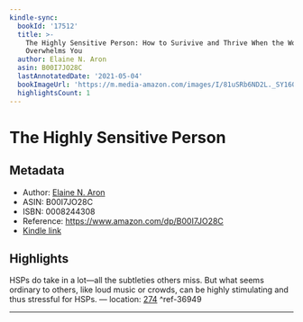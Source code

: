 ```yaml
---
kindle-sync:
  bookId: '17512'
  title: >-
    The Highly Sensitive Person: How to Surivive and Thrive When the World
    Overwhelms You
  author: Elaine N. Aron
  asin: B00I7JO28C
  lastAnnotatedDate: '2021-05-04'
  bookImageUrl: 'https://m.media-amazon.com/images/I/81uSRb6ND2L._SY160.jpg'
  highlightsCount: 1
---
```

# The Highly Sensitive Person
## Metadata
* Author: [Elaine N. Aron](https://www.amazon.com/Elaine-N-Aron/e/B000APOABU/ref=dp_byline_cont_ebooks_1)
* ASIN: B00I7JO28C
* ISBN: 0008244308
* Reference: https://www.amazon.com/dp/B00I7JO28C
* [Kindle link](kindle://book?action=open&asin=B00I7JO28C)

## Highlights
HSPs do take in a lot—all the subtleties others miss. But what seems ordinary to others, like loud music or crowds, can be highly stimulating and thus stressful for HSPs. — location: [274](kindle://book?action=open&asin=B00I7JO28C&location=274) ^ref-36949

---

